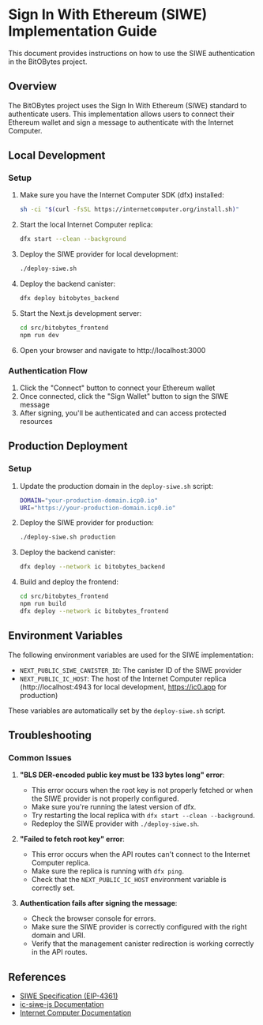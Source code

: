 # Sign In With Ethereum (SIWE) Implementation Guide

This document provides instructions on how to use the SIWE authentication in the BitOBytes project.

## Overview

The BitOBytes project uses the Sign In With Ethereum (SIWE) standard to authenticate users. This implementation allows users to connect their Ethereum wallet and sign a message to authenticate with the Internet Computer.

## Local Development

### Setup

1. Make sure you have the Internet Computer SDK (dfx) installed:
   ```bash
   sh -ci "$(curl -fsSL https://internetcomputer.org/install.sh)"
   ```

2. Start the local Internet Computer replica:
   ```bash
   dfx start --clean --background
   ```

3. Deploy the SIWE provider for local development:
   ```bash
   ./deploy-siwe.sh
   ```

4. Deploy the backend canister:
   ```bash
   dfx deploy bitobytes_backend
   ```

5. Start the Next.js development server:
   ```bash
   cd src/bitobytes_frontend
   npm run dev
   ```

6. Open your browser and navigate to http://localhost:3000

### Authentication Flow

1. Click the "Connect" button to connect your Ethereum wallet
2. Once connected, click the "Sign Wallet" button to sign the SIWE message
3. After signing, you'll be authenticated and can access protected resources

## Production Deployment

### Setup

1. Update the production domain in the `deploy-siwe.sh` script:
   ```bash
   DOMAIN="your-production-domain.icp0.io"
   URI="https://your-production-domain.icp0.io"
   ```

2. Deploy the SIWE provider for production:
   ```bash
   ./deploy-siwe.sh production
   ```

3. Deploy the backend canister:
   ```bash
   dfx deploy --network ic bitobytes_backend
   ```

4. Build and deploy the frontend:
   ```bash
   cd src/bitobytes_frontend
   npm run build
   dfx deploy --network ic bitobytes_frontend
   ```

## Environment Variables

The following environment variables are used for the SIWE implementation:

- `NEXT_PUBLIC_SIWE_CANISTER_ID`: The canister ID of the SIWE provider
- `NEXT_PUBLIC_IC_HOST`: The host of the Internet Computer replica (http://localhost:4943 for local development, https://ic0.app for production)

These variables are automatically set by the `deploy-siwe.sh` script.

## Troubleshooting

### Common Issues

1. **"BLS DER-encoded public key must be 133 bytes long" error**:
   - This error occurs when the root key is not properly fetched or when the SIWE provider is not properly configured.
   - Make sure you're running the latest version of dfx.
   - Try restarting the local replica with `dfx start --clean --background`.
   - Redeploy the SIWE provider with `./deploy-siwe.sh`.

2. **"Failed to fetch root key" error**:
   - This error occurs when the API routes can't connect to the Internet Computer replica.
   - Make sure the replica is running with `dfx ping`.
   - Check that the `NEXT_PUBLIC_IC_HOST` environment variable is correctly set.

3. **Authentication fails after signing the message**:
   - Check the browser console for errors.
   - Make sure the SIWE provider is correctly configured with the right domain and URI.
   - Verify that the management canister redirection is working correctly in the API routes.

## References

- [SIWE Specification (EIP-4361)](https://eips.ethereum.org/EIPS/eip-4361)
- [ic-siwe-js Documentation](https://github.com/kristoferlund/ic-siwe/tree/main/packages/ic-siwe-js)
- [Internet Computer Documentation](https://internetcomputer.org/docs/current/developer-docs/)
